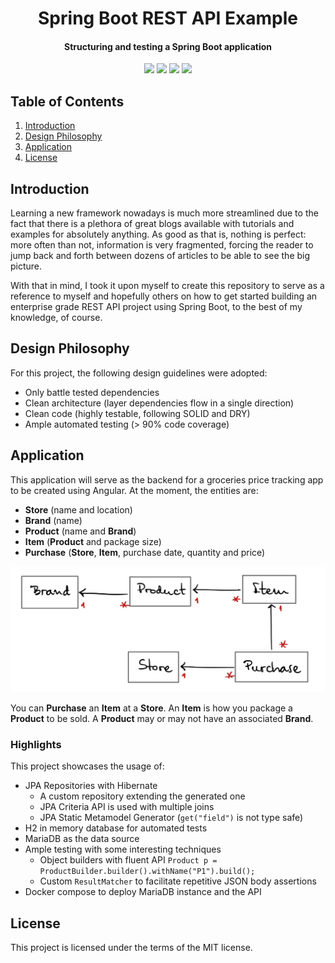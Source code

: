 <h1 align="center">
  Spring Boot REST API Example
</h1>

<h4 align="center">Structuring and testing a Spring Boot application</h4>

<p align="center">
    <a alt="Java">
        <img src="https://img.shields.io/badge/Java-v11-F46036" />
    </a>
    <a alt="Spring Boot">
        <img src="https://img.shields.io/badge/Spring%20Boot-v2.4.1-6DB33F.svg" />
    </a>
    <a alt="Coverage">
        <img src="https://img.shields.io/badge/coverage->90%25-31D843" />
    </a>
    <a alt="License">
        <img src="https://img.shields.io/badge/license-MIT-63B0CD.svg" />
    </a>
</p>

## Table of Contents ##
1. [Introduction](#Introduction)
2. [Design Philosophy](#Design-Philosophy)
3. [Application](#Application)
4. [License](#License)

## Introduction ##
Learning a new framework nowadays is much more streamlined due to the fact that there is
a plethora of great blogs available with tutorials and examples for absolutely anything.
As good as that is, nothing is perfect: more often than not, information is very fragmented,
forcing the reader to jump back and forth between dozens of articles to be able to see the
big picture.

With that in mind, I took it upon myself to create this repository to serve as a reference to
myself and hopefully others on how to get started building an enterprise grade REST API
project using Spring Boot, to the best of my knowledge, of course.

## Design Philosophy ##
For this project, the following design guidelines were adopted:
* Only battle tested dependencies
* Clean architecture (layer dependencies flow in a single direction)
* Clean code (highly testable, following SOLID and DRY)
* Ample automated testing (> 90% code coverage)

## Application ##
This application will serve as the backend for a groceries price tracking app to be created
using Angular. At the moment, the entities are:
* **Store** (name and location)
* **Brand** (name)
* **Product** (name and **Brand**)
* **Item** (**Product** and package size)
* **Purchase** (**Store**, **Item**, purchase date, quantity and price)

<img src="https://github.com/rodrigocso/springboot-groceries-api/blob/master/docs/images/relationships.jpg" alt="entity relationship"></a>

You can **Purchase** an **Item** at a **Store**. An **Item** is how you package a
**Product** to be sold. A **Product** may or may not have an associated **Brand**.

### Highlights ###
This project showcases the usage of:
* JPA Repositories with Hibernate
    * A custom repository extending the generated one
    * JPA Criteria API is used with multiple joins
    * JPA Static Metamodel Generator (`get("field")` is not type safe)
* H2 in memory database for automated tests
* MariaDB as the data source
* Ample testing with some interesting techniques
    * Object builders with fluent API `Product p = ProductBuilder.builder().withName("P1").build();`
    * Custom `ResultMatcher` to facilitate repetitive JSON body assertions
* Docker compose to deploy MariaDB instance and the API

## License ##
This project is licensed under the terms of the MIT license.
